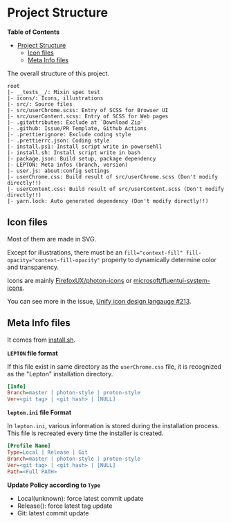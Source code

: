# Project Structure
<!-- markdown-toc start - Don't edit this section. Run M-x markdown-toc-refresh-toc -->
**Table of Contents**

- [Project Structure](#project-structure)
    - [Icon files](#icon-files)
    - [Meta Info files](#meta-info-files)

<!-- markdown-toc end -->

The overall structure of this project.

```
root
|- __tests__/: Mixin spec test
|- icons/: Icons, illustrations
|- src/: Source files
|- src/userChrome.scss: Entry of SCSS for Browser UI
|- src/userContent.scss: Entry of SCSS for Web pages
|- .gitattributes: Exclude at `Download Zip`
|- .github: Issue/PR Template, Github Actions
|- .prettierignore: Exclude coding style
|- .prettierrc.json: Coding style
|- install.ps1: Install script write in powersehll
|- install.sh: Install script write in bash
|- package.json: Build setup, package dependency
|- LEPTON: Meta infos (branch, version)
|- user.js: about:config settings
|- userChrome.css: Build result of src/userChrome.scss (Don't modify directly!!)
|- userContent.css: Build result of src/userContent.scss (Don't modify directly!!)
|- yarn.lock: Auto generated dependency (Don't modify directly!!)
```

## Icon files

Most of them are made in SVG.

Except for illustrations, there must be an `fill="context-fill" fill-opacity="context-fill-opacity"` property to dynamically determine color and transparency.

Icons are mainly [FirefoxUX/photon-icons](https://github.com/FirefoxUX/photon-icons)
or [microsoft/fluentui-system-icons](https://github.com/microsoft/fluentui-system-icons).

You can see more in the issue, [Unify icon design langauge #213](https://github.com/black7375/Firefox-UI-Fix/issues/213).

## Meta Info files

It comes from [install.sh](https://github.com/black7375/Firefox-UI-Fix/blob/01ae88bf2c4710e1f364d9eb2901ca2b722cefe7/install.sh#L442).

**`LEPTON` file format**

If this file exist in same directory as the `userChrome.css` file,
it is recognized as the "Lepton" installation directory.

```ini
[Info]
Branch=master | photon-style | proton-style
Ver=<git tag> | <git hash> | [NULL]
```

**`lepton.ini` file Format**

In `lepton.ini`, various information is stored during the installation process.\
This file is recreated every time the installer is created.

```ini
[Profile Name]
Type=Local | Release | Git
Branch=master | photon-style | proton-style
Ver=<git tag> | <git hash> | [NULL]
Path=<Full PATH>
```

**Update Policy according to `Type`**
- Local(unknown): force latest commit update
- Release(<git tag>): force latest tag update
- Git<git hash>: latest commit update
